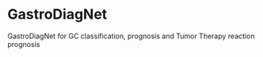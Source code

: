 # GastroDiagNet
GastroDiagNet for GC classification, prognosis and Tumor Therapy reaction prognosis
